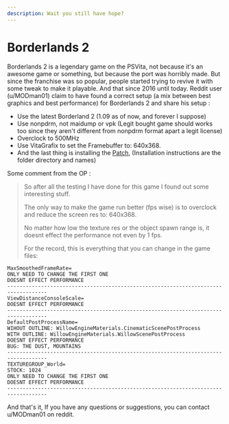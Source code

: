 ```yaml
---
description: Wait you still have hope?
---
```


# Borderlands 2

Borderlands 2 is a legendary game on the PSVita, not because it's an awesome game or something, but because the port was horribly made. But since the franchise was so popular, people started trying to revive it with some tweak to make it playable. And that since 2016 until today. Reddit user \(u/MODman01\) claim to have found a correct setup \(a mix between best graphics and best performance\) for Borderlands 2 and share his setup :

* Use the latest Borderland 2 \(1.09 as of now, and forever I suppose\) 
* Use nonpdrm, not maidump or vpk \(Legit bought game should works too since they aren't different from nonpdrm format apart a legit license\)
* Overclock to 500MHz
* Use VitaGrafix to set the Framebuffer to: 640x368.
* And the last thing is installing the [Patch](https://mega.nz/file/ySByCKYJ#Z_nHwp6NCjXN6HB-OT1qqaB-pot3wbn9kGDCdot8764),  \(Installation instructions are the folder directory and names\)



Some comment from the OP :

> So after all the testing I have done for this game I found out some interesting stuff.
>
> The only way to make the game run better \(fps wise\) is to overclock and reduce the screen res to: 640x368.
>
> No matter how low the texture res or the object spawn range is, it doesnt effect the performance not even by 1 fps.
>
> For the record, this is everything that you can change in the game files:

```text
MaxSmoothedFrameRate=
ONLY NEED TO CHANGE THE FIRST ONE
DOESNT EFFECT PERFORMANCE
-----------------------------------------------------------------------------------
ViewDistanceConsoleScale=
DOESNT EFFECT PERFORMANCE
-----------------------------------------------------------------------------------
DefaultPostProcessName=
WIHOUT OUTLINE: WillowEngineMaterials.CinematicScenePostProcess
WITH OUTLINE: WillowEngineMaterials.WillowScenePostProcess
DOESNT EFFECT PERFORMANCE
BUG: THE DUST, MOUNTAINS
-----------------------------------------------------------------------------------
TEXTUREGROUP_World=
STOCK: 1024
ONLY NEED TO CHANGE THE FIRST ONE
DOESNT EFFECT PERFORMANCE
-----------------------------------------------------------------------------------
```

And that's it, If you have any questions or suggestions, you can contact u/MODman01 on reddit.

